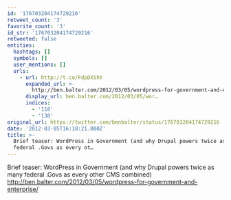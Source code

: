 ```yaml
---
id: '176703204174729216'
retweet_count: '3'
favorite_count: '3'
id_str: '176703204174729216'
retweeted: false
entities:
  hashtags: []
  symbols: []
  user_mentions: []
  urls:
    - url: http://t.co/FdpDXShY
      expanded_url: >-
        http://ben.balter.com/2012/03/05/wordpress-for-government-and-enterprise/
      display_url: ben.balter.com/2012/03/05/wor…
      indices:
        - '118'
        - '138'
original_url: https://twitter.com/benbalter/status/176703204174729216
date: '2012-03-05T16:18:21.000Z'
title: >-
  Brief teaser: WordPress in Government (and why Drupal powers twice as many
  federal .Govs as every ot…
---
```


Brief teaser: WordPress in Government (and why Drupal powers twice as many federal .Govs as every other CMS combined) http://ben.balter.com/2012/03/05/wordpress-for-government-and-enterprise/